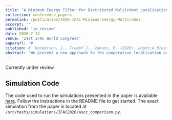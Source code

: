 ```yaml
---
title: "A Minimum Energy Filter for Distributed Multirobot Localisation"
collection: conference_papers
permalink: /publication/2020-IFAC-Minimum-Energy-Multirobot
excerpt: ''
published: 'in_review'
date: 2020-7-12
venue: '21st IFAC World Congress'
paperurl: '#'
citation: # 'Henderson, J., Trumpf J., Zamani, M. (2020). &quot;A Minimum Energy Filter for Distributed Multirobot Localisation&quot; <i>21st IFAC World Congress</i>.'
abstract: 'We present a new approach to the cooperative localisation problem by applying the theory of minimum energy filtering. We consider the problem of estimating the pose of a group of mobile robots in an environment where robots can perceive fixed landmark and neighbouring robots as well as share information with others over a communications channel. Whereas the vast majority of the existing literature applies some variant of a Kalman Filter, we derive a set of filter equations for the global state estimate based on the principle of minimum energy. We show how the filter equations can be decoupled and the calculations distributed among the robots in the network without requiring a central processing node. Finally, we provide a demonstration of the filter in simulation.'
---
```

Currently under review.

## Simulation Code
The code used to run the simulations presented in the paper is available [here](/files/filtering-testbench-2019-10-25.zip).
Follow the instructions in the README file to get started. The exact simulation from the paper is located at ``/src/tests/simulations/IFAC2020/ascc_comparison.py``.
